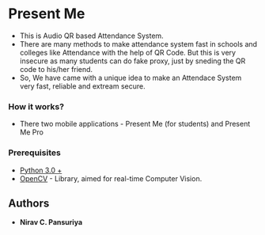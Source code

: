 # Present Me

- This is Audio QR based Attendance System.
- There are many methods to make attendance system fast in schools and colleges like Attendance with the help of QR Code. But this is very insecure as many students can do fake proxy, just by sneding the QR code to his/her friend.
- So, We have came with a unique idea to make an Attendace System very fast, reliable and extream secure.
 

### How it works?

- There two mobile applications - Present Me (for students) and Present Me Pro



### Prerequisites

- [Python 3.0 +](https://www.python.org/downloads/)
- [OpenCV](https://opencv.org/) - Library, aimed for real-time Computer Vision.


## Authors

* **Nirav C. Pansuriya** 
